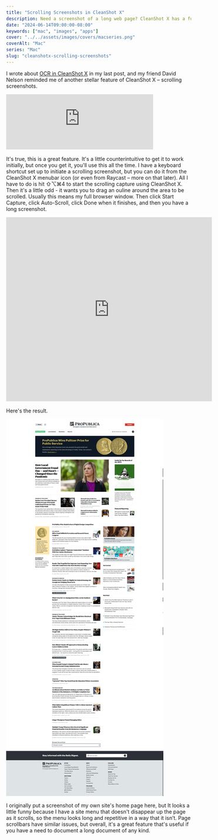 ```yaml
---
title: "Scrolling Screenshots in CleanShot X"
description: Need a screenshot of a long web page? CleanShot X has a function for that.
date: "2024-06-14T09:00:00-08:00"
keywords: ["mac", "images", "apps"]
cover: "../../assets/images/covers/macseries.png"
coverAlt: "Mac"
series: "Mac"
slug: "cleanshotx-scrolling-screenshots"
---
```


I wrote about [OCR in CleanShot X](https://scottwillsey.com/cleanshotx-text-recog/) in my last post, and my friend David Nelson reminded me of another stellar feature of CleanShot X – scrolling screenshots.

<iframe src="https://mastodon.social/@dmnelson/112601523300995070/embed" class="mastodon-embed" style="max-width: 100%; border: 0" width="400" allowfullscreen="allowfullscreen"></iframe><script src="https://mastodon.social/embed.js" async="async"></script>

It's true, this is a great feature. It's a little counterintuitive to get it to work initially, but once you get it, you'll use this all the time. I have a keyboard shortcut set up to initiate a scrolling screenshot, but you can do it from the CleanShot X menubar icon (or even from Raycast – more on that later). All I have to do is hit ⇧⌥⌘4 to start the scrolling capture using CleanShot X. Then it's a little odd - it wants you to drag an ouline around the area to be scrolled. Usually this means my full browser window. Then click Start Capture, click Auto-Scroll, click Done when it finishes, and then you have a long screenshot.

<iframe width="560" height="500" src="https://www.youtube.com/embed/tjKms_r-l0Y" title="YouTube video player" frameborder="0" allow="accelerometer; autoplay; clipboard-write; encrypted-media; gyroscope; picture-in-picture; web-share" referrerpolicy="strict-origin-when-cross-origin" allowfullscreen></iframe>

Here's the result.

[![Pro Publica Screenshot](../../assets/images/posts/ProPublicaScreenShot-DC3CACBA-3091-4342-814C-FE15AAA272D8.png)](/images/posts/ProPublicaScreenShot-DC3CACBA-3091-4342-814C-FE15AAA272D8.jpg)

I originally put a screenshot of my own site's home page here, but It looks a little funny because I have a site menu that doesn't disappear up the page as it scrolls, so the menu looks long and repetitive in a way that it isn’t. Page scrollbars have similar issues, but overall, it's a great feature that's useful if you have a need to document a long document of any kind.
